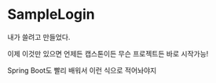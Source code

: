 ﻿# SampleLogin

내가 쓸려고 만들었다.

이제 이것만 있으면 언제든 캡스톤이든 무슨 프로젝트든 바로 시작가능!

Spring Boot도 빨리 배워서 이런 식으로 적어놔야지
